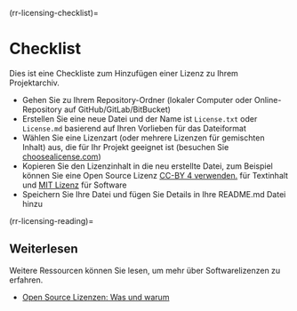 (rr-licensing-checklist)=
# Checklist

Dies ist eine Checkliste zum Hinzufügen einer Lizenz zu Ihrem Projektarchiv.

- Gehen Sie zu Ihrem Repository-Ordner (lokaler Computer oder Online-Repository auf GitHub/GitLab/BitBucket)
- Erstellen Sie eine neue Datei und der Name ist `License.txt` oder `License.md` basierend auf Ihren Vorlieben für das Dateiformat
- Wählen Sie eine Lizenzart (oder mehrere Lizenzen für gemischten Inhalt) aus, die für Ihr Projekt geeignet ist (besuchen Sie [choosealicense.com](https://choosealicense.com/))
- Kopieren Sie den Lizenzinhalt in die neu erstellte Datei, zum Beispiel können Sie eine Open Source Lizenz [CC-BY 4 verwenden.](https://choosealicense.com/licenses/cc-by-4.0/) für Textinhalt und [MIT Lizenz](https://choosealicense.com/licenses/mit/) für Software
- Speichern Sie Ihre Datei und fügen Sie Details in Ihre README.md Datei hinzu

(rr-licensing-reading)=
## Weiterlesen

Weitere Ressourcen können Sie lesen, um mehr über Softwarelizenzen zu erfahren.

 - [Open Source Lizenzen: Was und warum](https://arstechnica.com/gadgets/2020/02/how-to-choose-an-open-source-license/)
